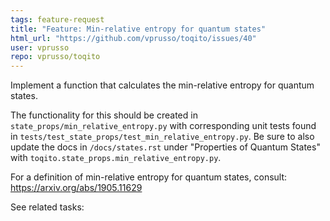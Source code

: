 ```yaml
---
tags: feature-request
title: "Feature: Min-relative entropy for quantum states"
html_url: "https://github.com/vprusso/toqito/issues/40"
user: vprusso
repo: vprusso/toqito
---
```


Implement a function that calculates the min-relative entropy for quantum states. 

The functionality for this should be created in `state_props/min_relative_entropy.py` with corresponding unit tests found in `tests/test_state_props/test_min_relative_entropy.py`. Be sure to also update the docs in `/docs/states.rst` under "Properties of Quantum States" with `toqito.state_props.min_relative_entropy.py`.

For a definition of min-relative entropy for quantum states, consult:
https://arxiv.org/abs/1905.11629

See related tasks:
